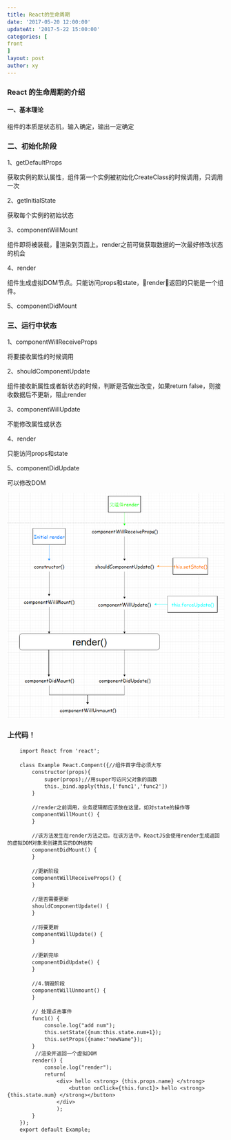 ```yaml
---
title: React的生命周期
date: '2017-05-20 12:00:00'
updateAt: '2017-5-22 15:00:00'
categories: [
front
]
layout: post
author: xy
---
```


### React 的生命周期的介绍

#### 一、基本理论

组件的本质是状态机，输入确定，输出一定确定

### 二、初始化阶段

1、getDefaultProps

获取实例的默认属性，组件第一个实例被初始化CreateClass的时候调用，只调用一次

2、getInitialState

获取每个实例的初始状态

3、componentWillMount

组件即将被装载，渲染到页面上。render之前可做获取数据的一次最好修改状态的机会

4、render

组件生成虚拟DOM节点。只能访问props和state，render返回的只能是一个组件。

5、componentDidMount

### 三、运行中状态

1、componentWillReceiveProps

将要接收属性的时候调用

2、shouldComponentUpdate

组件接收新属性或者新状态的时候，判断是否做出改变，如果return false，则接收数据后不更新，阻止render

3、componentWillUpdate

不能修改属性或状态

4、render

只能访问props和state

5、componentDidUpdate

可以修改DOM

![react的生命周期](../../images/react-life.png)

### 上代码！

        import React from 'react';

        class Example React.Compent({//组件首字母必须大写
            constructor(props){
                super(props);//用super可访问父对象的函数
                this._bind.apply(this,['func1','func2'])
            }

            //render之前调用，业务逻辑都应该放在这里，如对state的操作等
            componentWillMount() {
            }

            //该方法发生在render方法之后。在该方法中，ReactJS会使用render生成返回的虚拟DOM对象来创建真实的DOM结构
            componentDidMount() {
            }

            //更新阶段
            componentWillReceiveProps() {
            }

            //是否需要更新
            shouldComponentUpdate() {
            }

            //将要更新
            componentWillUpdate() {
            }

            //更新完毕
            componentDidUpdate() {
            }

            //4.销毁阶段
            componentWillUnmount() {
            }

            // 处理点击事件
            func1() {
                console.log("add num");
                this.setState({num:this.state.num+1});
                this.setProps({name:"newName"});
            }
             //渲染并返回一个虚拟DOM
            render() {
                console.log("render");
                return(
                    <div> hello <strong> {this.props.name} </strong>
                        <button onClick={this.func1}> hello <strong> {this.state.num} </strong></button>
                    </div>
                    );
            }
        });
        export default Example;




